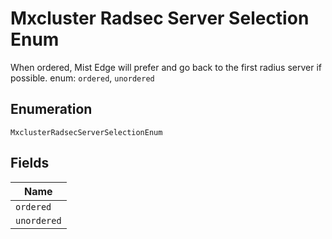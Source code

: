 
# Mxcluster Radsec Server Selection Enum

When ordered, Mist Edge will prefer and go back to the first radius server if possible. enum: `ordered`, `unordered`

## Enumeration

`MxclusterRadsecServerSelectionEnum`

## Fields

| Name |
|  --- |
| `ordered` |
| `unordered` |

